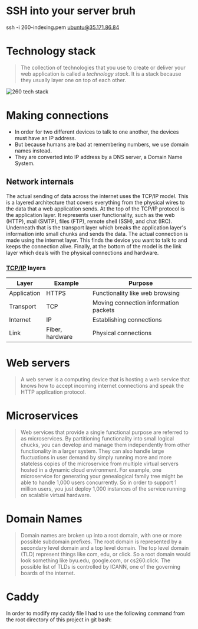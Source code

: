 # SSH into your server bruh

ssh -i 260-indexing.pem ubuntu@35.171.86.84

# Technology stack

> The collection of technologies that you use to create or deliver your web application is called a _technology stack_. It is a stack because they usually layer one on top of each other.

![260 tech stack](https://raw.githubusercontent.com/webprogramming260/.github/main/profile/essentials/techStack/essentialsTechStack260.jpg)

# Making connections

- In order for two different devices to talk to one another, the devices must have an IP address.
- But because humans are bad at remembering numbers, we use domain names instead.
- They are converted into IP address by a DNS server, a Domain Name System.

## Network internals

The actual sending of data across the internet uses the TCP/IP model. This is a layered architecture that covers everything from the physical wires to the data that a web application sends. At the top of the TCP/IP protocol is the application layer. It represents user functionality, such as the web (HTTP), mail (SMTP), files (FTP), remote shell (SSH), and chat (IRC). Underneath that is the transport layer which breaks the application layer's information into small chunks and sends the data. The actual connection is made using the internet layer. This finds the device you want to talk to and keeps the connection alive. Finally, at the bottom of the model is the link layer which deals with the physical connections and hardware.

### [TCP/IP](https://en.wikipedia.org/wiki/Internet_protocol_suite) layers

| Layer       | Example         | Purpose                               |
| ----------- | --------------- | ------------------------------------- |
| Application | HTTPS           | Functionality like web browsing       |
| Transport   | TCP             | Moving connection information packets |
| Internet    | IP              | Establishing connections              |
| Link        | Fiber, hardware | Physical connections                  |

# Web servers

> A web server is a computing device that is hosting a web service that knows how to accept incoming internet connections and speak the HTTP application protocol.

# Microservices

> Web services that provide a single functional purpose are referred to as microservices. By partitioning functionality into small logical chucks, you can develop and manage them independently from other functionality in a larger system. They can also handle large fluctuations in user demand by simply running more and more stateless copies of the microservice from multiple virtual servers hosted in a dynamic cloud environment. For example, one microservice for generating your genealogical family tree might be able to handle 1,000 users concurrently. So in order to support 1 million users, you just deploy 1,000 instances of the service running on scalable virtual hardware.

# Domain Names

> Domain names are broken up into a root domain, with one or more possible subdomain prefixes. The root domain is represented by a secondary level domain and a top level domain. The top level domain (TLD) represent things like com, edu, or click. So a root domain would look something like byu.edu, google.com, or cs260.click. The possible list of TLDs is controlled by ICANN, one of the governing boards of the internet.

# Caddy

In order to modify my caddy file I had to use the following command from the root directory of this project in git bash:

```ssh -i 260-indexing.pem ubuntu@zinga.click

```
